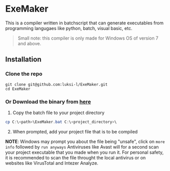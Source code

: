 # ExeMaker
This is a compiler written in batchscript that can generate executables from programming langugaes like python, batch, visual basic, etc. 

> Small note: this compiler is only made for Windows OS of version 7 and above.

## Installation

### Clone the repo 
```
git clone git@github.com:luksi-l/ExeMaker.git
cd ExeMaker
```
### Or Download the binary from [here](https://github.com/luksi-l/ExeMaker/releases/)


1. Copy the batch file to your project directory

```powershell
cp C:\<path>\ExeMaker.bat C:\<project_directory>\
```
  
2. When prompted, add your project file that is to be compiled


**NOTE**: Windows may prompt you about the file being "unsafe", click on `more info` followed by `run anyways`
Antiviruses like Avast will for a second scan your project executable that you made when you run it. For personal safety, it is recommended to scan the file throught the local antivirus or on websites like VirusTotal and Intezer Analyze.

